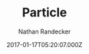 ---
title: Particle
github: https://github.com/nrandecker/particle
demo: https://nrandecker.github.io/particle
author: Nathan Randecker
ssg:
  - Jekyll
cms:
  - Markdown
date: 2017-01-17T05:20:07.000Z
description: 'A simple portfolio Jekyll theme:'
draft: true
publish_date: '2017-01-17T05:20:07Z'
update_date: '2021-09-20T22:20:59Z'
github_star: 911
github_fork: 1047
---